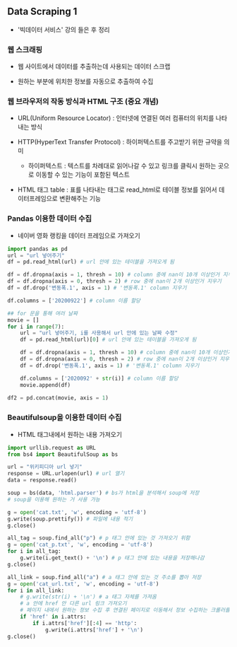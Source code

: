 ## Data Scraping 1

- '빅데이터 서비스' 강의 들은 후 정리

### 웹 스크래핑

- 웹 사이트에서 데이터를 추출하는데 사용되는 데이터 스크랩

- 원하는 부분에 위치한 정보를 자동으로 추출하여 수집



### 웹 브라우저의 작동 방식과 HTML 구조 (중요 개념)

- URL(Uniform Resource Locator) : 인터넷에 연결된 여러 컴퓨터의 위치를 나타내는 방식

- HTTP(HyperText Transfer Protocol) : 하이퍼텍스트를 주고받기 위한 규약을 의미
  - 하이퍼텍스트 : 텍스트를 차례대로 읽어나갈 수 있고 링크를 클릭시 원하는 곳으로 이동할 수 있는 기능이 포함된 텍스트
- HTML 태그 table : 표를 나타내는 태그로 read_html로 테이블 정보를 읽어서 데이터프레임으로 변환해주는 기능



### Pandas 이용한 데이터 수집

- 네이버 영화 랭킹을 데이터 프레임으로 가져오기

```python
import pandas as pd
url = "url 넣어주기"
df = pd.read_html(url) # url 안에 있는 테이블을 가져오게 됨

df = df.dropna(axis = 1, thresh = 10) # column 중에 nan이 10개 이상인거 지우기
df = df.dropna(axis = 0, thresh = 2) # row 중에 nan이 2개 이상인거 지우기
df = df.drop('변동폭.1', axis = 1) # '변동폭.1' column 지우기

df.columns = ['20200922'] # column 이름 할당

## for 문을 통해 여러 날짜
movie = []
for i in range(7):
    url = "url 넣어주기, i를 사용해서 url 안에 있는 날짜 수정" 
    df = pd.read_html(url)[0] # url 안에 있는 테이블을 가져오게 됨

    df = df.dropna(axis = 1, thresh = 10) # column 중에 nan이 10개 이상인거 지우기
    df = df.dropna(axis = 0, thresh = 2) # row 중에 nan이 2개 이상인거 지우기
    df = df.drop('변동폭.1', axis = 1) # '변동폭.1' column 지우기

    df.columns = ['2020092' + str(i)] # column 이름 할당
    movie.append(df)
    
df2 = pd.concat(movie, axis = 1) 
```



### Beautifulsoup을 이용한 데이터 수집

- HTML 태그내에서 원하는 내용 가져오기

```python
import urllib.request as URL
from bs4 import BeautifulSoup as bs

url = "위키피디아 url 넣기"
response = URL.urlopen(url) # url 열기
data = response.read()

soup = bs(data, 'html.parser') # bs가 html을 분석해서 soup에 저장
# soup을 이용해 원하는 거 사용 가능

g = open('cat.txt', 'w', encoding = 'utf-8')
g.write(soup.prettify()) # 파일에 내용 적기
g.close()

all_tag = soup.find_all("p") # p 태그 안에 있는 것 가져오기 위함
g = open('cat_p.txt', 'w', encoding = 'utf-8')
for i in all_tag:
    g.write(i.get_text() + '\n') # p 태그 안에 있는 내용을 저장해나감
g.close()

all_link = soup.find_all("a") # a 태그 안에 있는 것 주소를 뽑아 저장
g = open('cat_url.txt', 'w', encoding = 'utf-8')
for i in all_link:
    # g.write(str(i) + '\n') # a 태그 자체를 가져옴
    # a 안에 href 안 다른 url 링크 가져오기
    # 페이지 내에서 원하는 정보 수집 후 연결된 페이지로 이동해서 정보 수집하는 크롤러를 만들 수 있음
    if 'href' in i.attrs:
        if i.attrs['href'][:4] == 'http':
            g.write(i.attrs['href'] + '\n')
g.close()
```

